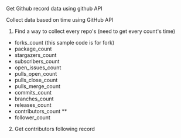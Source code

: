 Get Github record data using github API

Collect data based on time using GitHub API

1. Find a way to collect every repo's  (need to get every count's time)
- forks_count (this sample code is for fork)
- package_count
- stargazers_count
- subscribers_count
- open_issues_count
- pulls_open_count
- pulls_close_count
- pulls_merge_count
- commits_count
- branches_count
- releases_count
- contributors_count **
- follower_count

2. Get contributors following record
